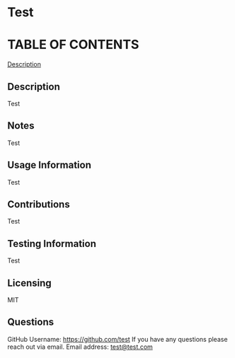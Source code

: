 # Test

  TABLE OF CONTENTS
  =========================
  [Description](#Description)

  ## Description
  Test

  ## Notes
  Test

  ## Usage Information
  Test

  ## Contributions
  Test

  ## Testing Information
  Test

  ## Licensing
  MIT

  ## Questions
  GitHub Username: https://github.com/test
  If you have any questions please reach out via email. Email address: test@test.com
